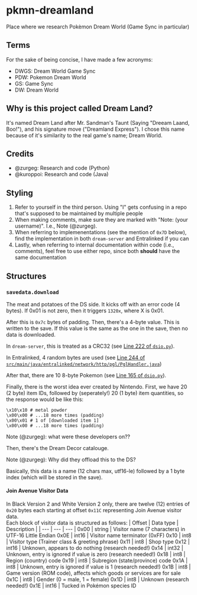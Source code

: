 # pkmn-dreamland
Place where we research Pokèmon Dream World (Game Sync in particular)

## Terms
For the sake of being concise, I have made a few acronyms:
- DWGS: Dream World Game Sync
- PDW: Pokemon Dream World
- GS: Game Sync
- DW: Dream World

## Why is this project called Dream Land?
It's named Dream Land after Mr. Sandman's Taunt (Saying "Dreeam Laand, Boo!"), and his signature move ("Dreamland Express"). I chose this name because of it's similarity to the real game's name; Dream World.

## Credits
- @zurgeg: Research and code (Python)
- @kuroppoi: Research and code (Java)

## Styling
1. Refer to yourself in the third person. Using "I" gets confusing in a repo that's supposed to be maintained by multiple people
2. When making comments, make sure they are marked with "Note: (your username)". I.e., Note (@zurgeg).
3. When referring to implemenentations (see the mention of `0x7D` below), find the implementation in both `dream-server` and Entralinked if you can
4. Lastly, when referring to internal documentation within code (i.e., comments), feel free to use either repo, since both **should** have the same documentation

## Structures
### `savedata.download`
The meat and potatoes of the DS side. It kicks off with an error code (4 bytes). If 0x01 is not zero, then it triggers `1320x`, where X is 0x01.

After this is `0x7c` bytes of padding. Then, there's a 4-byte value. This is written to the save. If this value is the same as the one in the save, then no data is downloaded.

In `dream-server`, this is treated as a CRC32 (see [Line 222 of `dsio.py`](https://github.com/NDSLink/dream-server/blob/master/dsio.py#L222)).

In Entralinked, 4 random bytes are used (see [Line 244 of `src/main/java/entralinked/network/http/pgl/PglHandler.java`](https://github.com/kuroppoi/entralinked/blob/master/src/main/java/entralinked/network/http/pgl/PglHandler.java#L244))

After that, there are 10 8-byte Pokemon (see [Line 165 of `dsio.py`](https://github.com/NDSLink/dream-server/blob/master/dsio.py#L165)).

Finally, there is the worst idea ever created by Nintendo. First, we have 20 (2 byte) item IDs, followed by (seperately!) 20 (1 byte) item quantities, so the response would be like this:
```
\x10\x10 # metal powder
\x00\x00 # ...18 more times (padding)
\x00\x01 # 1 of [downloaded item 1]
\x00\x00 # ...18 more times (padding)
```
Note (@zurgeg): what were these developers on??

Then, there's the Dream Decor catalouge.

Note (@zurgeg): Why did they offload this to the DS?

Basically, this data is a name (12 chars max, utf16-le) followed by a 1 byte index (which will be stored in the save).

#### Join Avenue Visitor Data

In Black Version 2 and White Version 2 only, there are twelve (12) entries of `0x20` bytes each starting at offset `0x11C` representing Join Avenue visitor data.\
Each block of visitor data is structured as follows:
| Offset | Data type | Description |
| --- | --- | --- |
0x00 | string | Visitor name (7 characters) in UTF-16 Little Endian
0x0E | int16 | Visitor name terminator (0xFF)
0x10 | int8 | Visitor type (Trainer class & greeting phrase)
0x11 | int8 | Shop type
0x12 | int16 | Unknown, appears to do nothing (research needed!)
0x14 | int32 | Unknown, entry is ignored if value is zero (research needed!)
0x18 | int8 | Region (country) code
0x19 | int8 | Subregion (state/province) code
0x1A | int8 | Unknown, entry is ignored if value is 1 (research needed!)
0x1B | int8 | Game version (ROM code), affects which goods or services are for sale
0x1C | int8 | Gender (0 = male, 1 = female)
0x1D | int8 | Unknown (research needed!)
0x1E | int16 | Tucked in Pokémon species ID
